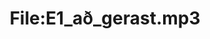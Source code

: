---
title: File:E1_að_gerast.mp3
recording of: að gerast
reading speed: slow
speaker: E
license: CC0
---